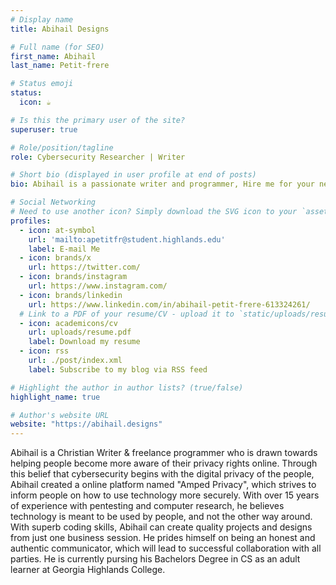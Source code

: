 ```yaml
---
# Display name
title: Abihail Designs

# Full name (for SEO)
first_name: Abihail
last_name: Petit-frere

# Status emoji
status:
  icon: ☕️

# Is this the primary user of the site?
superuser: true

# Role/position/tagline
role: Cybersecurity Researcher | Writer

# Short bio (displayed in user profile at end of posts)
bio: Abihail is a passionate writer and programmer, Hire me for your next project!

# Social Networking
# Need to use another icon? Simply download the SVG icon to your `assets/media/icons/` folder.
profiles:
  - icon: at-symbol
    url: 'mailto:apetitfr@student.highlands.edu'
    label: E-mail Me
  - icon: brands/x
    url: https://twitter.com/
  - icon: brands/instagram
    url: https://www.instagram.com/
  - icon: brands/linkedin
    url: https://www.linkedin.com/in/abihail-petit-frere-613324261/
  # Link to a PDF of your resume/CV - upload it to `static/uploads/resume.pdf`
  - icon: academicons/cv
    url: uploads/resume.pdf
    label: Download my resume
  - icon: rss
    url: ./post/index.xml
    label: Subscribe to my blog via RSS feed

# Highlight the author in author lists? (true/false)
highlight_name: true

# Author's website URL
website: "https://abihail.designs"
---
```


Abihail is a Christian Writer & freelance programmer who is drawn towards helping people become more aware of their privacy rights online. Through this belief that cybersecurity begins with the digital privacy of the people, Abihail created a online platform named "Amped Privacy", which strives to inform people on how to use technology more securely. With over 15 years of experience with pentesting and computer research, he believes technology is meant to be used by people, and not the other way around. With superb coding skills, Abihail can create quality projects and designs from just one business session. He prides himself on being an honest and authentic communicator, which will lead to successful collaboration with all parties. He is currently pursing his Bachelors Degree in CS as an adult learner at Georgia Highlands College.
